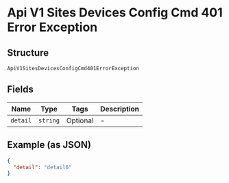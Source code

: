 
# Api V1 Sites Devices Config Cmd 401 Error Exception

## Structure

`ApiV1SitesDevicesConfigCmd401ErrorException`

## Fields

| Name | Type | Tags | Description |
|  --- | --- | --- | --- |
| `detail` | `string` | Optional | - |

## Example (as JSON)

```json
{
  "detail": "detail6"
}
```

